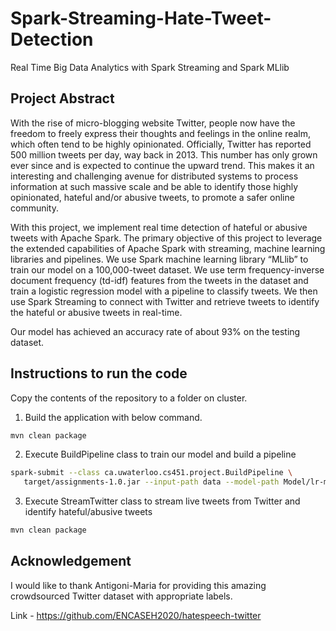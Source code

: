 # Spark-Streaming-Hate-Tweet-Detection
Real Time Big Data Analytics with Spark Streaming and Spark MLlib

## Project Abstract
With the rise of micro-blogging website Twitter, people now have the freedom to freely express their thoughts and feelings in the online realm, which often tend to be highly opinionated. Officially, Twitter has reported 500 million tweets per day, way back in 2013. This number has only grown ever since and is expected to continue the upward trend. This makes it an interesting and challenging avenue for distributed systems to process information at such massive scale and be able to identify those highly opinionated, hateful and/or abusive tweets, to promote a safer online community.

With this project, we implement real time detection of hateful or abusive tweets with Apache Spark. The primary objective of this project to leverage the extended capabilities of Apache Spark with streaming, machine learning libraries and pipelines. We use Spark machine learning library “MLlib” to train our model on a 100,000-tweet dataset. We use term frequency-inverse document frequency (td-idf) features from the tweets in the dataset and train a logistic regression model with a pipeline to classify tweets. We then use Spark Streaming to connect with Twitter and retrieve tweets to identify the hateful or abusive tweets in real-time.

Our model has achieved an accuracy rate of about 93% on the testing dataset.

## Instructions to run the code
Copy the contents of the repository to a folder on cluster.

1. Build the application with below command.
```bash
mvn clean package
```

2. Execute BuildPipeline class to train our model and build a pipeline
```bash
spark-submit --class ca.uwaterloo.cs451.project.BuildPipeline \
   target/assignments-1.0.jar --input-path data --model-path Model/lr-model
```

3. Execute StreamTwitter class to stream live tweets from Twitter and identify hateful/abusive tweets
```bash
mvn clean package
```

## Acknowledgement
I would like to thank Antigoni-Maria for providing this amazing crowdsourced Twitter dataset with appropriate labels.

Link - https://github.com/ENCASEH2020/hatespeech-twitter


